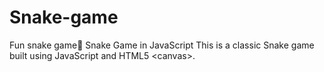 # Snake-game
Fun snake game🐍 Snake Game in JavaScript This is a classic Snake game built using JavaScript and HTML5 &lt;canvas>. 
